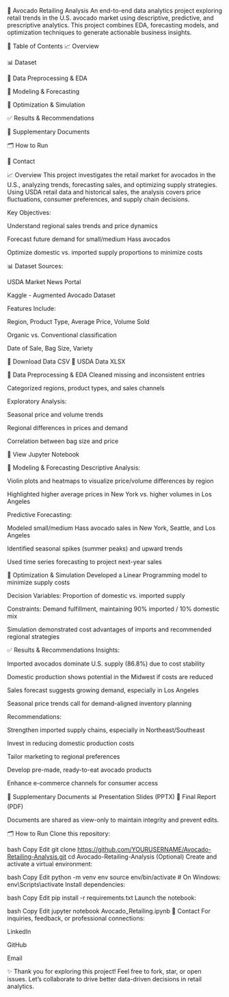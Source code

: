 🥑 Avocado Retailing Analysis
An end-to-end data analytics project exploring retail trends in the U.S. avocado market using descriptive, predictive, and prescriptive analytics. This project combines EDA, forecasting models, and optimization techniques to generate actionable business insights.

📑 Table of Contents
📈 Overview

📊 Dataset

🔎 Data Preprocessing & EDA

🤖 Modeling & Forecasting

🧮 Optimization & Simulation

✅ Results & Recommendations

📄 Supplementary Documents

🗂️ How to Run

🤝 Contact

📈 Overview
This project investigates the retail market for avocados in the U.S., analyzing trends, forecasting sales, and optimizing supply strategies. Using USDA retail data and historical sales, the analysis covers price fluctuations, consumer preferences, and supply chain decisions.

Key Objectives:

Understand regional sales trends and price dynamics

Forecast future demand for small/medium Hass avocados

Optimize domestic vs. imported supply proportions to minimize costs

📊 Dataset
Sources:

USDA Market News Portal

Kaggle - Augmented Avocado Dataset

Features Include:

Region, Product Type, Average Price, Volume Sold

Organic vs. Conventional classification

Date of Sale, Bag Size, Variety

📁 Download Data CSV
📁 USDA Data XLSX

🔎 Data Preprocessing & EDA
Cleaned missing and inconsistent entries

Categorized regions, product types, and sales channels

Exploratory Analysis:

Seasonal price and volume trends

Regional differences in prices and demand

Correlation between bag size and price

📓 View Jupyter Notebook

🤖 Modeling & Forecasting
Descriptive Analysis:

Violin plots and heatmaps to visualize price/volume differences by region

Highlighted higher average prices in New York vs. higher volumes in Los Angeles

Predictive Forecasting:

Modeled small/medium Hass avocado sales in New York, Seattle, and Los Angeles

Identified seasonal spikes (summer peaks) and upward trends

Used time series forecasting to project next-year sales

🧮 Optimization & Simulation
Developed a Linear Programming model to minimize supply costs

Decision Variables: Proportion of domestic vs. imported supply

Constraints: Demand fulfillment, maintaining 90% imported / 10% domestic mix

Simulation demonstrated cost advantages of imports and recommended regional strategies

✅ Results & Recommendations
Insights:

Imported avocados dominate U.S. supply (86.8%) due to cost stability

Domestic production shows potential in the Midwest if costs are reduced

Sales forecast suggests growing demand, especially in Los Angeles

Seasonal price trends call for demand-aligned inventory planning

Recommendations:

Strengthen imported supply chains, especially in Northeast/Southeast

Invest in reducing domestic production costs

Tailor marketing to regional preferences

Develop pre-made, ready-to-eat avocado products

Enhance e-commerce channels for consumer access

📄 Supplementary Documents
📊 Presentation Slides (PPTX)
📄 Final Report (PDF)

Documents are shared as view-only to maintain integrity and prevent edits.

🗂️ How to Run
Clone this repository:

bash
Copy
Edit
git clone https://github.com/YOURUSERNAME/Avocado-Retailing-Analysis.git
cd Avocado-Retailing-Analysis
(Optional) Create and activate a virtual environment:

bash
Copy
Edit
python -m venv env
source env/bin/activate  # On Windows: env\Scripts\activate
Install dependencies:

bash
Copy
Edit
pip install -r requirements.txt
Launch the notebook:

bash
Copy
Edit
jupyter notebook Avocado_Retailing.ipynb
🤝 Contact
For inquiries, feedback, or professional connections:

LinkedIn

GitHub

Email

✨ Thank you for exploring this project! Feel free to fork, star, or open issues. Let’s collaborate to drive better data-driven decisions in retail analytics.
